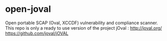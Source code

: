# open-joval
Open portable SCAP (Oval, XCCDF) vulnerability and compliance scanner.
This repo is only a ready to use version of the project jOval :
	http://joval.org/
	https://github.com/joval/jOVAL
